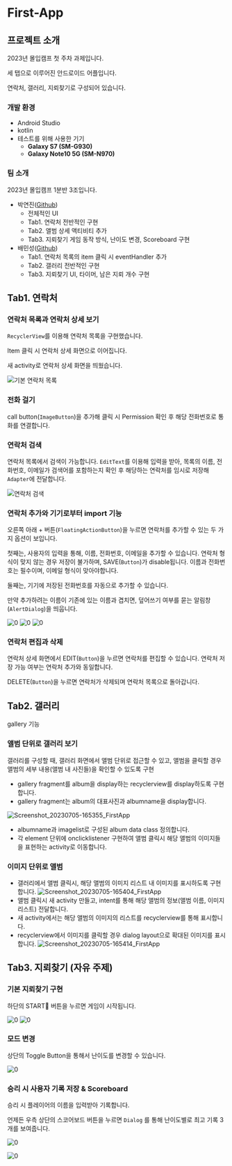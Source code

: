 # First-App

## 프로젝트 소개

2023년 몰입캠프 첫 주차 과제입니다. 

세 탭으로 이루어진 안드로이드 어플입니다. 

연락처, 갤러리, 지뢰찾기로 구성되어 있습니다. 

### 개발 환경

- Android Studio
- kotlin
- 테스트를 위해 사용한 기기
    - **Galaxy S7 (SM-G930)**
    - **Galaxy Note10 5G (SM-N970)**

### 팀 소개

2023년 몰입캠프 1분반 3조입니다. 

- 박연진([Github](https://github.com/yjinpark1221))
    - 전체적인 UI
    - Tab1. 연락처 전반적인 구현
    - Tab2. 앨범 상세 액티비티 추가
    - Tab3. 지뢰찾기 게임 동작 방식, 난이도 변경, Scoreboard 구현
- 배민성([Github](https://github.com/GuidoJoshua))
    - Tab1. 연락처 목록의 item 클릭 시 eventHandler 추가
    - Tab2. 갤러리 전반적인 구현
    - Tab3. 지뢰찾기 UI, 타이머, 남은 지뢰 개수 구현

## Tab1. 연락처

### 연락처 목록과 연락처 상세 보기

`RecyclerView`를 이용해 연락처 목록을 구현했습니다.

Item 클릭 시 연락처 상세 화면으로 이어집니다.

새 activity로 연락처 상세 화면을 띄웠습니다.

![기본 연락처 목록](https://github.com/yjinpark1221/Madcamp-Week1/assets/67498785/e59b918c-7e78-4614-95da-4285bad6f4b3)


### 전화 걸기

call button(`ImageButton`)을 추가해 클릭 시 Permission 확인 후 해당 전화번호로 통화를 연결합니다.

### 연락처 검색

연락처 목록에서 검색이 가능합니다. `EditText`를 이용해 입력을 받아, 목록의 이름, 전화번호, 이메일가 검색어를 포함하는지 확인 후 해당하는 연락처를 임시로 저장해 `Adapter`에 전달합니다. 

![연락처 검색](https://github.com/yjinpark1221/Madcamp-Week1/assets/67498785/92c76b8f-a920-4843-9b57-a84dd06ae68a)

### 연락처 추가와 기기로부터 import 기능

오른쪽 아래 + 버튼(`FloatingActionButton`)을 누르면 연락처를 추가할 수 있는 두 가지 옵션이 보입니다.

첫째는, 사용자의 입력을 통해, 이름, 전화번호, 이메일을 추가할 수 있습니다. 연락처 형식이 맞지 않는 경우 저장이 불가하며, SAVE(`Button`)가 disable됩니다. 이름과 전화번호는 필수이며, 이메일 형식이 맞아야합니다. 

둘째는, 기기에 저장된 전화번호를 자동으로 추가할 수 있습니다.

만약 추가하려는 이름이 기존에 있는 이름과 겹치면, 덮어쓰기 여부를 묻는 알림창(`AlertDialog`)을 띄웁니다.

![0](https://github.com/yjinpark1221/Madcamp-Week1/assets/67498785/8d51d1bb-1de8-4c07-b648-0e8d158cc8aa)
![0](https://github.com/yjinpark1221/Madcamp-Week1/assets/67498785/ba3d30a0-f22b-45ad-b6d5-bbcdbd24d114)
![0](https://github.com/yjinpark1221/Madcamp-Week1/assets/67498785/29f2918a-11cb-4fe0-95eb-9d68902de4ed)

### 연락처 편집과 삭제

연락처 상세 화면에서 EDIT(`Button`)을 누르면 연락처를 편집할 수 있습니다. 연락처 저장 가능 여부는 연락처 추가와 동일합니다. 

DELETE(`Button`)을 누르면 연락처가 삭제되며 연락처 목록으로 돌아갑니다. 

## Tab2. 갤러리

gallery 기능

### 앨범 단위로 갤러리 보기
    
갤러리를 구성할 때, 갤러리 화면에서 앨범 단위로 접근할 수 있고, 앨범을 클릭할 경우 앨범의 세부 내용(앨범 내 사진들)을  확인할 수 있도록 구현
    
- gallery fragment를 album을 display하는 recyclerview를 display하도록 구현합니다.
- gallery fragment는 album의 대표사진과 albumname을 display합니다.

![Screenshot_20230705-165355_FirstApp](https://github.com/yjinpark1221/Madcamp-Week1/assets/138095170/1e23124a-b6a9-4ffd-aec0-54a1da793bd5)
- albumname과 imagelist로 구성된 album data class 정의합니다.
- 각 element 단위에 onclicklistener 구현하여 앨범 클릭시 해당 앨범의 이미지들을 표현하는 activity로 이동합니다.
  
### 이미지 단위로 앨범
- 갤러리에서 앨범 클릭시, 해당 앨범의 이미지 리스트 내 이미지를 표시하도록 구현합니다.
![Screenshot_20230705-165404_FirstApp](https://github.com/yjinpark1221/Madcamp-Week1/assets/138095170/75d6a0ba-7ff2-47f0-ad90-23a94c3a7a6b)
- 앨범 클릭시 새 activity 만들고, intent를 통해 해당 앨범의 정보(앨범 이름, 이미지 리스트) 전달합니다.
- 새 activity에서는 해당 앨범의 이미지의 리스트를 recyclerview를 통해 표시합니다.
- recyclerview에서 이미지를 클릭할 경우 dialog layout으로 확대된 이미지를 표시합니다.
![Screenshot_20230705-165414_FirstApp](https://github.com/yjinpark1221/Madcamp-Week1/assets/138095170/0c66a9c8-a812-4d32-b999-34a4e9873aaa)



## Tab3. 지뢰찾기 (자유 주제)

### 기본 지뢰찾기 구현

하단의 START🙂 버튼을 누르면 게임이 시작됩니다. 

![0](https://github.com/yjinpark1221/Madcamp-Week1/assets/67498785/b461a118-9036-4b50-a1f5-7686d2611227)
![0](https://github.com/yjinpark1221/Madcamp-Week1/assets/67498785/498a87ec-c24d-4dea-86b4-2814764be5e3)

### 모드 변경

상단의 Toggle Button을 통해서 난이도를 변경할 수 있습니다. 

![0](https://github.com/yjinpark1221/Madcamp-Week1/assets/67498785/7bae9de0-a2d9-4c7b-a851-eb90c20460a8)

### 승리 시 사용자 기록 저장 & Scoreboard

승리 시 플레이어의 이름을 입력받아 기록합니다. 

언제든 우측 상단의 스코어보드 버튼을 누르면 `Dialog` 를 통해 난이도별로 최고 기록 3개를 보여줍니다.

![0](https://github.com/yjinpark1221/Madcamp-Week1/assets/67498785/071146f2-6d59-42a5-8731-d0c2224d14fe)

![0](https://github.com/yjinpark1221/Madcamp-Week1/assets/67498785/957e986f-ead8-4652-9838-d31dc2ef74e2)
